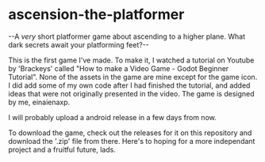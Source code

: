 # ascension-the-platformer
--A *very* short platformer game about ascending to a higher plane. What dark secrets await your platforming feet?--

This is the first game I've made.
To make it, I watched a tutorial on Youtube by 'Brackeys' called "How to make a Video Game - Godot Beginner Tutorial".
None of the assets in the game are mine except for the game icon.
I did add some of my own code after I had finished the tutorial, and added ideas that were not originally presented in the video.
The game is designed by me, einaienaxp.

I will probably upload a android release in a few days from now.

To download the game, check out the releases for it on this repository and download the '.zip' file from there.
Here's to hoping for a more independant project and a fruitful future, lads.

